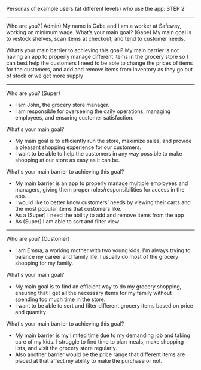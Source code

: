 Personas of example users (at different levels) who use the app:
STEP 2:
______________________________________
Who are you?( Admin)
My name is Gabe and I am a worker at Safeway, working on minimum wage. 
What’s your main goal?
(Gabe) My main goal is to restock shelves, scan items at checkout, and tend to customer needs. 

What’s your main barrier to achieving this goal?
My main barrier is not having an app to properly manage different items in the grocery store so I can best help the customers
I need to be able to change the prices of items for the customers, and add and remove items from inventory as they go out of stock or we get more supply

________________________________________
Who are you?  (Super)
* I am John, the grocery store manager.
*  I am responsible for overseeing the daily operations, managing employees, and ensuring customer satisfaction.

What's your main goal?
* My main goal is to efficiently run the store, maximize sales, and provide a pleasant shopping experience for our customers.
* I want to be able to help the customers in any way possible to make shopping at our store as easy as it can be.

What's your main barrier to achieving this goal?
* My main barrier is an app to properly manage multiple employees and managers, giving them proper roles/responsibilities for access in the app.
* I would like to better know customers’ needs by viewing their carts and the most popular items that customers like.
* As a (Super) I need the ability to add and remove items from the app
* As (Super) I am able to sort and filter view
________________________________________

Who are you? (Customer)
* I am Emma, a working mother with two young kids. I'm always trying to balance my career and family life. I usually do most of the grocery shopping for my family.

What's your main goal?
* My main goal is to find an efficient way to do my grocery shopping, ensuring that I get all the necessary items for my family without spending too much time in the store.
* I want to be able to sort and filter different grocery items based on price and quantity


What's your main barrier to achieving this goal?
* My main barrier is my limited time due to my demanding job and taking care of my kids. I struggle to find time to plan meals, make shopping lists, and visit the grocery store regularly.
* Also another barrier would be the price range that different items are placed at that affect my ability to make the purchase or not. 

